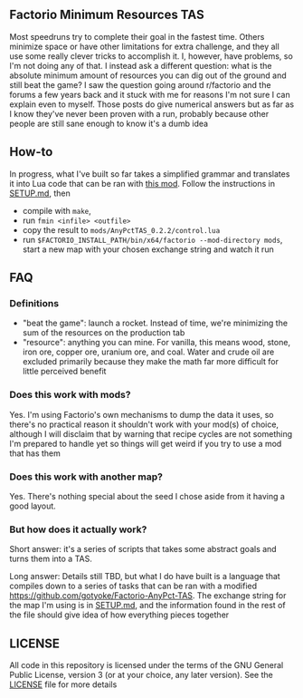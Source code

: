 ## Factorio Minimum Resources TAS


Most speedruns try to complete their goal in the fastest time. Others minimize space or have other limitations for extra challenge, and they all use some really clever tricks to accomplish it. I, however, have problems, so I'm not doing any of that. I instead ask a different question: what is the absolute minimum amount of resources you can dig out of the ground and still beat the game? I saw the question going around r/factorio and the forums a few years back and it stuck with me for reasons I'm not sure I can explain even to myself. Those posts do give numerical answers but as far as I know they've never been proven with a run, probably because other people are still sane enough to know it's a dumb idea

## How-to

In progress, what I've built so far takes a simplified grammar and translates it into Lua code that can be ran with [this mod](https://github.com/gotyoke/Factorio-AnyPct-TAS). Follow the instructions in [SETUP.md](./SETUP.md), then
* compile with `make`, 
* run `fmin <infile> <outfile>`
* copy the result to `mods/AnyPctTAS_0.2.2/control.lua`
* run `$FACTORIO_INSTALL_PATH/bin/x64/factorio --mod-directory mods`, start a new map with your chosen exchange string and watch it run

## FAQ

### Definitions

- "beat the game": launch a rocket. Instead of time, we're minimizing the sum of the resources on the production tab
- "resource": anything you can mine. For vanilla, this means wood, stone, iron ore, copper ore, uranium ore, and coal. Water and crude oil are excluded primarily because they make the math far more difficult for little perceived benefit

### Does this work with mods?

Yes. I'm using Factorio's own mechanisms to dump the data it uses, so there's no practical reason it shouldn't work with your mod(s) of choice, although I will disclaim that by warning that recipe cycles are not something I'm prepared to handle yet so things will get weird if you try to use a mod that has them

### Does this work with another map?

Yes. There's nothing special about the seed I chose aside from it having a good layout.

### But how does it actually work?

Short answer: it's a series of scripts that takes some abstract goals and turns them into a TAS.

Long answer: Details still TBD, but what I do have built is a language that compiles down to a series of tasks that can be ran with a modified https://github.com/gotyoke/Factorio-AnyPct-TAS. The exchange string for the map I'm using is in [SETUP.md](./SETUP.md#map-exchange-string), and the information found in the rest of the file should give idea of how everything pieces together

## LICENSE

All code in this repository is licensed under the terms of the GNU General Public License, version 3 (or at your choice, any later version). See the [LICENSE](./LICENSE) file for more details